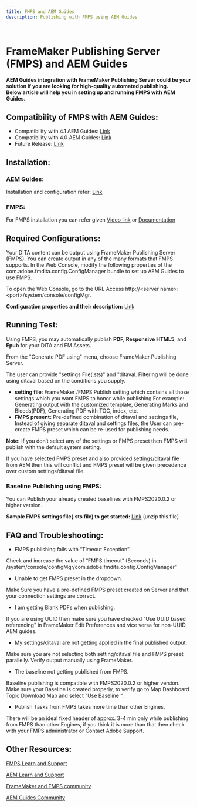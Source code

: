 ```yaml
---
title: FMPS and AEM Guides 
description: Publishing with FMPS using AEM Guides

---
```


# FrameMaker Publishing Server (FMPS) and AEM Guides

**AEM Guides integration with FrameMaker Publishing Server could be your solution if you are looking for high-quality automated publishing.  
Below article will help you in setting up and running FMPS with AEM Guides.**

## Compatibility of FMPS with AEM Guides:

-   Compatibility with 4.1 AEM Guides: [Link](https://experienceleague.adobe.com/docs/experience-manager-guides-learn/tutorials/release-info/release-notes/on-prem-release-notes/release-notes-4.1.html?lang=en/#compatibility-matrix)
-   Compatibility with 4.0 AEM Guides: [Link](https://helpx.adobe.com/xml-documentation-for-experience-manager/release-note/release-notes-xml-documentation-solution-4-0.html/#Compatibility%20matrix)
-   Future Release: [Link](https://experienceleague.adobe.com/docs/experience-manager-guides-learn/tutorials/release-info/latest-release-info.html?lang=en)

## Installation:

### AEM Guides:

Installation and configuration refer: [Link](https://helpx.adobe.com/content/dam/help/en/xml-documentation-solution/4-1-2/Adobe-Experience-Manager-Guides_Installation-Configuration-Guide_EN.pdf)

### FMPS:

For FMPS installation you can refer given [Video link](https://www.youtube.com/watch?v=2deelyM5VA8&t) or [Documentation](https://help.adobe.com/en_US/framemaker/server/index.html#t=fmps-user-guide%2Finstall_config_fmps.html%23install_config_fmps&rhtocid=_2)

## Required Configurations:

Your DITA content can be output using FrameMaker Publishing Server (FMPS). You can create output in any of the many formats that FMPS supports. In the Web Console, modify the following properties of the com.adobe.fmdita.config.ConfigManager bundle to set up AEM Guides to use FMPS.

To open the Web Console, go to the URL Access http://\<server name\>:\<port\>/system/console/configMgr.

**Configuration properties and their description:** [Link](https://helpx.adobe.com/content/dam/help/en/xml-documentation-solution/4-1-2/Adobe-Experience-Manager-Guides_Installation-Configuration-Guide_EN.pdf#page=89)

## Running Test:

Using FMPS, you may automatically publish **PDF, Responsive HTML5**, and **Epub** for your DITA and FM Assets.

From the "Generate PDF using" menu, choose FrameMaker Publishing Server.

The user can provide "settings File(.sts)" and "ditaval. Filtering will be done using ditaval based on the conditions you supply.

-   **setting file**: FrameMaker /FMPS Publish setting which contains all those settings which you want FMPS to honor while publishing For example: Generating output with the customized template, Generating Marks and Bleeds(PDF), Generating PDF with TOC, index, etc.
-   **FMPS present:** Pre-defined combination of ditaval and settings file, Instead of giving separate ditaval and settings files, the User can pre-create FMPS preset which can be re-used for publishing needs.

**Note:** If you don’t select any of the settings or FMPS preset then FMPS will publish with the default system setting.

If you have selected FMPS preset and also provided settings/ditaval file from AEM then this will conflict and FMPS preset will be given precedence over custom settings/ditaval file.

### Baseline Publishing using FMPS:

You can Publish your already created baselines with FMPS2020.0.2 or higher version.

**Sample FMPS settings file(.sts file) to get started:** [Link](https://acrobat.adobe.com/link/track?uri=urn:aaid:scds:US:ef750752-7a7e-4e51-923e-6b7d9861ed54) (unzip this file)

## FAQ and Troubleshooting:

-   FMPS publishing fails with “Timeout Exception”.

Check and increase the value of “FMPS timeout” (Seconds) in /system/console/configMgr/com.adobe.fmdita.config.ConfigManager”

-   Unable to get FMPS preset in the dropdown.

Make Sure you have a pre-defined FMPS preset created on Server and that your connection settings are correct.

-   I am getting Blank PDFs when publishing.

If you are using UUID then make sure you have checked “Use UUID based referencing” in FrameMaker Edit Preferences and vice versa for non-UUID AEM guides.

-   My settings/ditaval are not getting applied in the final published output.

Make sure you are not selecting both setting/ditaval file and FMPS preset parallelly. Verify output manually using FrameMaker.

-   The baseline not getting published from FMPS.

Baseline publishing is compatible with FMPS2020.0.2 or higher version.  
Make sure your Baseline is created properly, to verify go to Map Dashboard Topic Download Map and select “Use Baseline “.

-   Publish Tasks from FMPS takes more time than other Engines.

There will be an ideal fixed header of approx. 3-4 min only while publishing from FMPS than other Engines, if you think it is more than that then check with your FMPS administrator or Contact Adobe Support.

## Other Resources:

[FMPS Learn and Support](https://helpx.adobe.com/support/framemaker-publishing-server.html)

[AEM Learn and Support](https://helpx.adobe.com/in/support/xml-documentation-for-experience-manager.html)

[FrameMaker and FMPS community](https://community.adobe.com/t5/framemaker/ct-p/ct-framemaker?page=1&sort=latest_replies&lang=all&tabid=all)

[AEM Guides Community](https://experienceleaguecommunities.adobe.com/t5/experience-manager-guides/ct-p/aem-xml-documentation)
